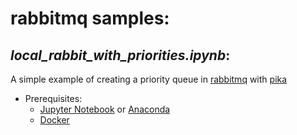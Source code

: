 # rabbitmq samples:
##  *local_rabbit_with_priorities.ipynb*: 
A simple example of creating a priority queue in [rabbitmq](https://www.rabbitmq.com/) with [pika](https://github.com/pika/pika)
 - Prerequisites: 
    - [Jupyter Notebook](http://jupyter.org/) or [Anaconda](https://www.anaconda.com/)
    - [Docker](https://www.docker.com/)


